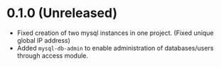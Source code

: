 # 0.1.0 (Unreleased)
* Fixed creation of two mysql instances in one project. (Fixed unique global IP address)
* Added `mysql-db-admin` to enable administration of databases/users through access module.

